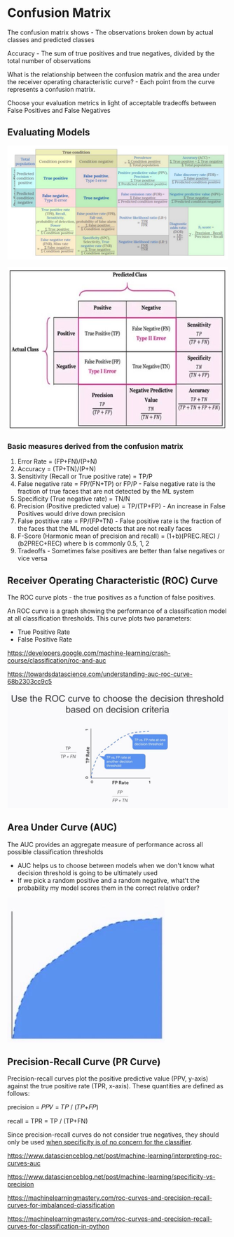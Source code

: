 # Confusion Matrix

The confusion matrix shows - The observations broken down by actual classes and predicted classes

Accuracy - The sum of true positives and true negatives, divided by the total number of observations

What is the relationship between the confusion matrix and the area under the receiver operating characteristic curve? - Each point from the curve represents a confusion matrix.

Choose your evaluation metrics in light of acceptable tradeoffs between False Positives and False Negatives

## Evaluating Models

![image](../../media/Confusion-Matrix-image1.jpg)

![image](../../media/Confusion-Matrix-image2.jpg)

### Basic measures derived from the confusion matrix

1. Error Rate = (FP+FN)/(P+N)
2. Accuracy = (TP+TN)/(P+N)
3. Sensitivity (Recall or True positive rate) = TP/P
4. False negative rate = FP/(FN+TP) or FP/P - False negative rate is the fraction of true faces that are not detected by the ML system
5. Specificity (True negative rate) = TN/N
6. Precision (Positive predicted value) = TP/(TP+FP) - An increase in False Positives would drive down precision
7. False postitive rate = FP/(FP+TN) - False positive rate is the fraction of the faces that the ML model detects that are not really faces
8. F-Score (Harmonic mean of precision and recall) = (1+b)(PREC.REC) / (b2PREC+REC) where b is commonly 0.5, 1, 2
9. Tradeoffs - Sometimes false positives are better than false negatives or vice versa

## Receiver Operating Characteristic (ROC) Curve

The ROC curve plots - the true positives as a function of false positives.

An ROC curve is a graph showing the performance of a classification model at all classification thresholds. This curve plots two parameters:

- True Positive Rate
- False Positive Rate

https://developers.google.com/machine-learning/crash-course/classification/roc-and-auc

https://towardsdatascience.com/understanding-auc-roc-curve-68b2303cc9c5

![image](../../media/Confusion-Matrix-image3.jpg)

## Area Under Curve (AUC)

The AUC provides an aggregate measure of performance across all possible classification thresholds

- AUC helps us to choose between models when we don't know what decision threshold is going to be ultimately used
- If we pick a random positive and a random negative, what't the probability my model scores them in the correct relative order?

![image](../../media/Confusion-Matrix-image4.jpg)

## Precision-Recall Curve (PR Curve)

Precision-recall curves plot the positive predictive value (PPV, y-axis) against the true positive rate (TPR, x-axis). These quantities are defined as follows:

precision = 𝑃𝑃𝑉 = 𝑇𝑃 / (𝑇𝑃+𝐹𝑃)

recall = TPR = TP / (TP+FN)

Since precision-recall curves do not consider true negatives, they should only be used [when specificity is of no concern for the classifier](https://www.datascienceblog.net/post/machine-learning/specificity-vs-precision/).

https://www.datascienceblog.net/post/machine-learning/interpreting-roc-curves-auc

https://www.datascienceblog.net/post/machine-learning/specificity-vs-precision

https://machinelearningmastery.com/roc-curves-and-precision-recall-curves-for-imbalanced-classification

https://machinelearningmastery.com/roc-curves-and-precision-recall-curves-for-classification-in-python
